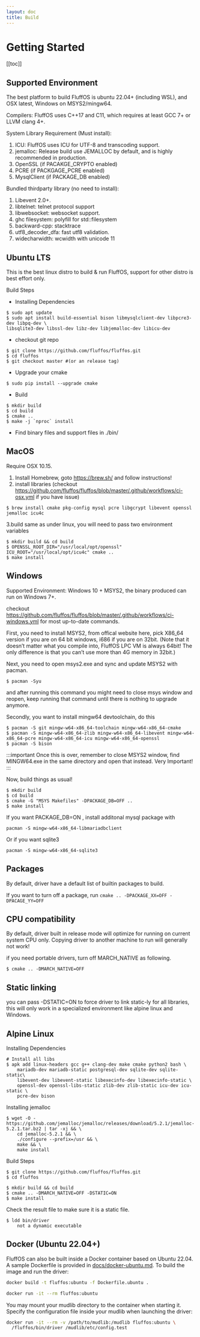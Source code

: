 ```yaml
---
layout: doc
title: Build
---
```


# Getting Started

[[toc]]

## Supported Environment

The best platform to build FluffOS is ubuntu 22.04+ (including WSL), and OSX latest, Windows on MSYS2/mingw64.

Compilers: FluffOS uses C++17 and C11, which requires at least GCC 7+ or LLVM clang 4+.

System Library Requirement (Must install):

1. ICU: FluffOS uses ICU for UTF-8 and transcoding support.
2. jemalloc: Release build use JEMALLOC by default, and is highly recommended in production.
3. OpenSSL (if PACAKGE_CRYPTO enabled)
4. PCRE (if PACKGAGE_PCRE enabled)
5. MysqlClient (if PACKAGE_DB enabled)

Bundled thirdparty library (no need to install):

1. Libevent 2.0+.
2. libtelnet: telnet protocol support
3. libwebsocket: websocket support.
4. ghc filesystem: polyfill for std::filesystem
5. backward-cpp: stacktrace
6. utf8_decoder_dfa: fast utf8 validation.
7. widecharwidth: wcwidth with unicode 11

## Ubuntu LTS

This is the best linux distro to build & run FluffOS, support for other distro is best effort only.

Build Steps

- Installing Dependencies
```shell
$ sudo apt update
$ sudo apt install build-essential bison libmysqlclient-dev libpcre3-dev libpq-dev \
libsqlite3-dev libssl-dev libz-dev libjemalloc-dev libicu-dev
```

- checkout git repo
```shell
$ git clone https://github.com/fluffos/fluffos.git
$ cd fluffos
$ git checkout master #(or an release tag)
```
- Upgrade your cmake
```shell
$ sudo pip install --upgrade cmake
```
- Build
```shell
$ mkdir build
$ cd build
$ cmake ..
$ make -j `nproc` install
```

- Find binary files and support files in ./bin/

## MacOS

Require OSX 10.15.

1. Install Homebrew, goto <https://brew.sh/> and follow instructions!
2. install libraries (checkout <https://github.com/fluffos/fluffos/blob/master/.github/workflows/ci-osx.yml> if you
 have issue)
```shell
$ brew install cmake pkg-config mysql pcre libgcrypt libevent openssl jemalloc icu4c
```
3.build same as under linux, you will need to pass two environment variables
```shell
$ mkdir build && cd build
$ OPENSSL_ROOT_DIR="/usr/local/opt/openssl" ICU_ROOT="/usr/local/opt/icu4c" cmake ..
$ make install
```

## Windows

Supported Environment: Windows 10 + MSYS2, the binary produced can run on Windows 7+.

checkout <https://github.com/fluffos/fluffos/blob/master/.github/workflows/ci-windows.yml> for most up-to-date commands.

First, you need to install MSYS2, from offical website here, pick X86_64 version if you are on 64 bit windows, i686 if you are on 32bit. (Note that it doesn’t matter what you compile into, FluffOS LPC VM is always 64bit! The only difference is that you can’t use more than 4G memory in 32bit.)

Next, you need to open msys2.exe and sync and update MSYS2 with pacman.

```shell
$ pacman -Syu
```

and after running this command you might need to close msys window and reopen, keep running that command until there is nothing to upgrade anymore.

Secondly, you want to install mingw64 devtoolchain, do this

```shell
$ pacman -S git mingw-w64-x86_64-toolchain mingw-w64-x86_64-cmake
$ pacman -S mingw-w64-x86_64-zlib mingw-w64-x86_64-libevent mingw-w64-x86_64-pcre mingw-w64-x86_64-icu mingw-w64-x86_64-openssl
$ pacman -S bison
```

:::important
Once this is over, remember to close MSYS2 window, find MINGW64.exe in the same directory and open that instead. Very Important!
:::

Now, build things as usual!

```shell
$ mkdir build
$ cd build
$ cmake -G "MSYS Makefiles" -DPACKAGE_DB=OFF ..
$ make install
```
If you want PACKAGE_DB=ON , install additonal mysql package with

```shell
pacman -S mingw-w64-x86_64-libmariadbclient
```
Or if you want sqlite3

```shell
pacman -S mingw-w64-x86_64-sqlite3
```

## Packages

By default, driver have a default list of builtin packages to build.

If you want to turn off a package, run `cmake .. -DPACKAGE_XX=OFF -DPACAGE_YY=OFF`

## CPU compatibility

By default, driver built in release mode will optimize for running on current system CPU only. Copying driver to
another machine to run will generally not work!

if you need portable drivers, turn off MARCH_NATIVE as following.

```shell
$ cmake .. -DMARCH_NATIVE=OFF
```

## Static linking

you can pass -DSTATIC=ON to force driver to link static-ly for all libraries, this will only work in a specialized
 environment like alpine linux and Windows.

## Alpine Linux

Installing Dependencies

```shell
# Install all libs
$ apk add linux-headers gcc g++ clang-dev make cmake python2 bash \
    mariadb-dev mariadb-static postgresql-dev sqlite-dev sqlite-static\
    libevent-dev libevent-static libexecinfo-dev libexecinfo-static \
    openssl-dev openssl-libs-static zlib-dev zlib-static icu-dev icu-static \
    pcre-dev bison
```

Installing jemalloc

```shell
$ wget -O - https://github.com/jemalloc/jemalloc/releases/download/5.2.1/jemalloc-5.2.1.tar.bz2 | tar -xj && \
    cd jemalloc-5.2.1 && \
    ./configure --prefix=/usr && \
    make && \
    make install
```

Build Steps

```shell
$ git clone https://github.com/fluffos/fluffos.git
$ cd fluffos

$ mkdir build && cd build
$ cmake .. -DMARCH_NATIVE=OFF -DSTATIC=ON
$ make install
```

Check the result file to make sure it is a static file.

```shell
$ ldd bin/driver
    not a dynamic executable
```

## Docker (Ubuntu 22.04+)

FluffOS can also be built inside a Docker container based on Ubuntu 22.04. A
sample Dockerfile is provided in [docs/docker-ubuntu.md](docker-ubuntu.md).
To build the image and run the driver:

```bash
docker build -t fluffos:ubuntu -f Dockerfile.ubuntu .

docker run -it --rm fluffos:ubuntu
```

You may mount your mudlib directory to the container when starting it. Specify
the configuration file inside your mudlib when launching the driver:

```bash
docker run -it --rm -v /path/to/mudlib:/mudlib fluffos:ubuntu \
  /fluffos/bin/driver /mudlib/etc/config.test
```

